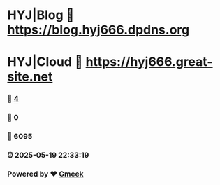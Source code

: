 # HYJ|Blog :link: https://blog.hyj666.dpdns.org
# HYJ|Cloud :link: https://hyj666.great-site.net
### :page_facing_up: [4](https://hyj-hello.github.io/tag.html) 
### :speech_balloon: 0 
### :hibiscus: 6095 
### :alarm_clock: 2025-05-19 22:33:19 
### Powered by :heart: [Gmeek](https://github.com/Meekdai/Gmeek)
